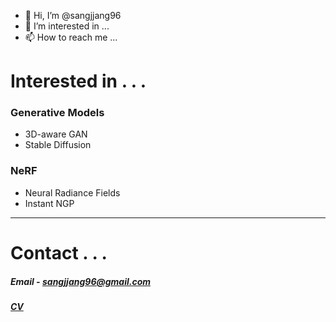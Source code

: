 - 👋 Hi, I’m @sangjjang96
- 👀 I’m interested in ...
- 📫 How to reach me ...

<!---
sangjjang96/sangjjang96 is a ✨ special ✨ repository because its `README.md` (this file) appears on your GitHub profile.
You can click the Preview link to take a look at your changes.
--->


# Interested in . . .


  ### Generative Models
  - 3D-aware GAN
  - Stable Diffusion


  ### NeRF
  - Neural Radiance Fields
  - Instant NGP

-----------

# Contact . . .

##### Email - sangjjang96@gmail.com
##### [CV](https://drive.google.com/file/d/1goplNygfxhbKOIpN1HY42fY_KqNCxNaZ/view?usp=sharing)
